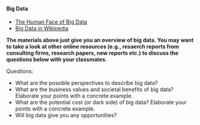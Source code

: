 #### Big Data

 + [The Human Face of Big Data](https://www.youtube.com/watch?v=66_nkd4KbBk)
 + [Big Data in Wikipedia](https://en.wikipedia.org/wiki/Big_data)

**The materials above just give you an overview of big data. You may want to take a look at other online resources (e.g., resaerch reports from consulting firms, research papers, new reports etc.) to discuss the questions below with your classmates.**
 
 Questions:
 + What are the possible perspectives to describe big data?
 + What are the business values and societal benefits of big data? Elaborate your points with a concrete example.
 + What are the potential cost (or dark side) of big data? Elaborate your points with a concrete example.
 + Will big data give you any opportunities?
 
